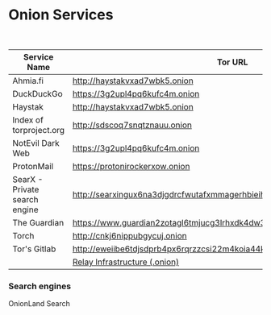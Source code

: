 
# Onion Services

<br>

| Service Name | Tor URL |
| ----------- | ----------- |
|Ahmia.fi |http://haystakvxad7wbk5.onion |
|DuckDuckGo | https://3g2upl4pq6kufc4m.onion |
|Haystak | http://haystakvxad7wbk5.onion |
|Index of torproject.org | http://sdscoq7snqtznauu.onion |
|NotEvil Dark Web | https://3g2upl4pq6kufc4m.onion |
|ProtonMail | https://protonirockerxow.onion |
| SearX - Private search engine | http://searxingux6na3djgdrcfwutafxmmagerhbieihsgu7sgmjee3u777yd.onion |
| The Guardian| https://www.guardian2zotagl6tmjucg3lrhxdk4dw3lhbqnkvvkywawy3oqfoprid.onion |
|Torch | http://cnkj6nippubgycuj.onion |
|Tor's Gitlab | http://eweiibe6tdjsdprb4px6rqrzzcsi22m4koia44kc5pcjr7nec2rlxyad.onion |
|| [Relay Infrastructure (.onion)](http://eweiibe6tdjsdprb4px6rqrzzcsi22m4koia44kc5pcjr7nec2rlxyad.onion/tpo/community/relays/-/wikis/Relay-Infrastructure) |


### Search engines

OnionLand Search
